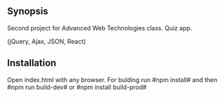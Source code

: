 ## Synopsis

Second project for Advanced Web Technologies class. Quiz app.

(jQuery, Ajax, JSON, React)

## Installation

Open index.html with any browser. For bulding run #npm install# and then #npm run build-dev# or #npm install build-prod#
